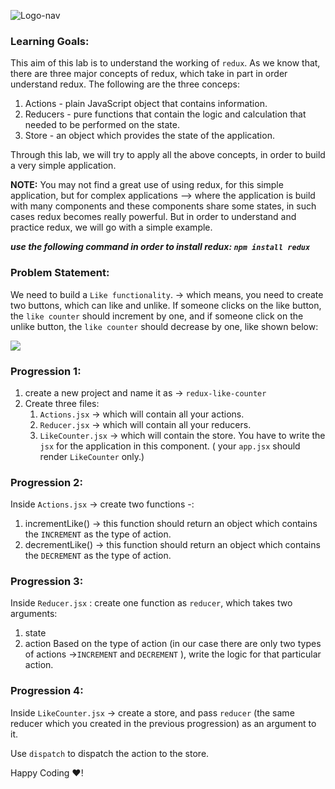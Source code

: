 ![Logo-nav](https://s3.ap-south-1.amazonaws.com/kalvi-education.github.io/front-end-web-development/Kalvium-Logo.png)

### Learning Goals:

This aim of this lab is to understand the working of `redux`. As we know that, there are three major concepts of redux, which take in part in order understand redux. The following are the three conceps:

1. Actions - plain JavaScript object that contains information.
2. Reducers - pure functions that contain the logic and calculation that needed to be performed on the state.
3. Store - an object which provides the state of the application. 

Through this lab, we will try to apply all the above concepts, in order to build a very simple application.

**NOTE:** You may not find a great use of using redux, for this simple application, but for complex applications --> where the application is build with many components and these components share some states, in such cases redux becomes really powerful. But in order to understand and practice redux, we will go with a simple example.

***use the following command in order to install redux: `npm install redux`***

### Problem Statement:

We need to build a `Like functionality`. -> which means, you need to create two buttons, which can like and unlike.
If someone clicks on the like button, the `like counter` should increment by one, and if someone click on the unlike button, the `like counter` should decrease by one, like shown below:

![](https://s3.ap-south-1.amazonaws.com/kalvi-education.github.io/front-end-web-development/likeCounter.gif)

### Progression 1:

1. create a new project and name it as -> `redux-like-counter`
2. Create three files: 
    1. `Actions.jsx` -> which will contain all your actions.
    2. `Reducer.jsx` -> which will contain all your reducers.
    3. `LikeCounter.jsx` -> which will contain the store. You have to write the `jsx` for the application in this component. ( your `app.jsx` should render `LikeCounter` only.)

### Progression 2:

Inside `Actions.jsx` -> create two functions -:
1. incrementLike() -> this function should return an object which contains the `INCREMENT` as the type of action.
2. decrementLike() -> this function should return an object which contains the `DECREMENT` as the type of action.

### Progression 3:

Inside `Reducer.jsx` : create one function as `reducer`, which takes two arguments:
1. state
2. action
Based on the type of action (in our case there are only two types of actions ->`INCREMENT` and `DECREMENT` ), write the logic for that particular action.

### Progression 4:

Inside `LikeCounter.jsx` -> create a store, and pass `reducer` (the same reducer which you created in the previous progression) as an argument to it.

Use `dispatch` to dispatch the action to the store.


Happy Coding ❤️!





